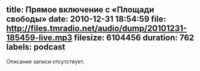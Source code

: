 title: Прямое включение с «Площади свободы»
date: 2010-12-31 18:54:59
file: http://files.tmradio.net/audio/dump/20101231-185459-live.mp3
filesize: 6104456
duration: 762
labels: podcast
---
Описание записи отсутствует.
